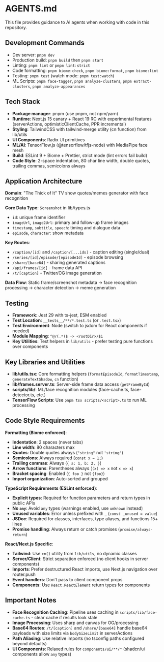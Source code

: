 # AGENTS.md

This file provides guidance to AI agents when working with code in this repository.

## Development Commands

- Dev server: `pnpm dev`
- Production build: `pnpm build` then `pnpm start`
- Linting: `pnpm lint` or `pnpm lint:strict`
- Code formatting: `pnpm biome:check`, `pnpm biome:format`, `pnpm biome:lint`
- Testing: `pnpm test` (watch mode: `pnpm test:watch`)
- ML Scripts: `pnpm face-tagger`, `pnpm analyze-clusters`, `pnpm extract-clusters`, `pnpm analyze-appearances`

## Tech Stack

- **Package manager**: pnpm (use pnpm, not npm/yarn)
- **Runtime**: Next.js 15 canary + React 19 RC with experimental features (serverActions, optimisticClientCache, PPR incremental)
- **Styling**: TailwindCSS with tailwind-merge utility (cn function) from lib/utils
- **UI Components**: Radix UI primitives
- **ML/AI**: TensorFlow.js (@tensorflow/tfjs-node) with MediaPipe face mesh
- **Build**: ESLint 9 + Biome + Prettier, strict mode (lint errors fail build)
- **Code Style**: 2-space indentation, 80 char line width, double quotes, trailing commas, semicolons always

## Application Architecture

**Domain**: "The Thick of It" TV show quotes/memes generator with face recognition

**Core Data Type**: `Screenshot` in lib/types.ts

- `id`: unique frame identifier
- `imageUrl`, `image2Url`: primary and follow-up frame images
- `timestamp`, `subtitle`, `speech`: timing and dialogue data
- `episode`, `character`: show metadata

**Key Routes**:

- `/caption/[id]` and `/caption/[...ids]` - caption editing (single/dual)
- `/series/[id]/episode/[episodeId]` - episode browsing
- `/share/[base64]` - sharing generated captions
- `/api/frames/[id]` - frame data API
- `/t/[caption]` - Twitter/OG image generation

**Data Flow**: Static frame/screenshot metadata → face recognition processing → character detection → meme generation

## Testing

- **Framework**: Jest 29 with ts-jest, ESM enabled
- **Test Location**: `__tests__/**/*.test.ts` (or `.test.tsx`)
- **Test Environment**: Node (switch to jsdom for React components if needed)
- **Module Mapping**: `^@/(.*)$ -> <rootDir>/$1`
- **Key Utilities**: Test helpers in `lib/utils` - prefer testing pure functions over components

## Key Libraries and Utilities

- **lib/utils.tsx**: Core formatting helpers (`formatEpisodeId`, `formatTimestamp`, `generateTextShadow`, `cn` function)
- **lib/frames.server.ts**: Server-side frame data access (`getFrameById`)
- **scripts/lib/**: ML/face recognition modules (face-cache.ts, face-detector.ts, etc.)
- **TensorFlow Scripts**: Use `pnpm tsx scripts/<script>.ts` to run ML processing

## Code Style Requirements

**Formatting (Biome enforced)**:

- **Indentation**: 2 spaces (never tabs)
- **Line width**: 80 characters max
- **Quotes**: Double quotes always (`"string"` not `'string'`)
- **Semicolons**: Always required (`const x = 1;`)
- **Trailing commas**: Always (`{ a: 1, b: 2, }`)
- **Arrow functions**: Parentheses always (`(x) => x` not `x => x`)
- **Bracket spacing**: Enabled (`{ foo }` not `{foo}`)
- **Import organization**: Auto-sorted and grouped

**TypeScript Requirements (ESLint enforced)**:

- **Explicit types**: Required for function parameters and return types in public APIs
- **No `any`**: Avoid `any` types (warnings enabled, use `unknown` instead)
- **Unused variables**: Error unless prefixed with `_` (`const _unused = value`)
- **JSDoc**: Required for classes, interfaces, type aliases, and functions 15+ lines
- **Promise handling**: Always return or catch promises (`promise/always-return`)

**React/Next.js Specific**:

- **Tailwind**: Use `cn()` utility from `lib/utils`, no dynamic classes
- **Server/Client**: Strict separation enforced (no client hooks in server components)
- **Imports**: Prefer destructured React imports, use Next.js navigation over router.push
- **Event handlers**: Don't pass to client component props
- **Components**: Use `React.ReactElement` return types for components

## Important Notes

- **Face Recognition Caching**: Pipeline uses caching in `scripts/lib/face-cache.ts` - clear cache if results look stale
- **Image Processing**: Uses sharp and canvas for OG/processing
- **Base64 Routes**: `/t/[caption]` and `/share/[base64]` handle base64 payloads with size limits via `bodySizeLimit` in serverActions
- **Path Aliasing**: Use relative imports (no tsconfig paths configured beyond defaults)
- **UI Components**: Relaxed rules for `components/ui/**/*` (shadcn/ui components allow `any` types)
